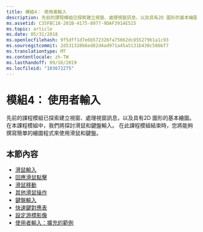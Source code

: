 ```yaml
---
title: 模組4： 使用者輸入
description: 先前的課程模組已探索建立視窗、處理視窗訊息，以及具有2D 圖形的基本繪圖。
ms.assetid: C35FBC18-201B-4175-8977-9DAF3914E515
ms.topic: article
ms.date: 05/31/2018
ms.openlocfilehash: 9f5dff1d7e6b572326fa75662dc855279b1a1c93
ms.sourcegitcommit: 2d531328b6ed82d4ad971a45a5131b430c5866f7
ms.translationtype: MT
ms.contentlocale: zh-TW
ms.lasthandoff: 09/16/2019
ms.locfileid: "103672275"
---
```

# <a name="module-4-user-input"></a>模組4： 使用者輸入

先前的課程模組已探索建立視窗、處理視窗訊息，以及具有2D 圖形的基本繪圖。 在本課程模組中，我們將探討滑鼠和鍵盤輸入。 在此課程模組結束時，您將能夠撰寫簡單的繪圖程式來使用滑鼠和鍵盤。

## <a name="in-this-section"></a>本節內容

-   [滑鼠輸入](mouse-input.md)
-   [回應滑鼠點擊](mouse-clicks.md)
-   [滑鼠移動](mouse-movement.md)
-   [其他滑鼠操作](other-mouse-operations.md)
-   [鍵盤輸入](keyboard-input.md)
-   [快速鍵對應表](accelerator-tables.md)
-   [設定游標影像](setting-the-cursor-image.md)
-   [使用者輸入：擴充的範例](user-input--extended-example.md)

 

 




